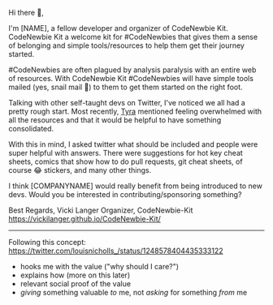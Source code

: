 Hi there 👋,

I'm [NAME], a fellow developer and organizer of CodeNewbie Kit. CodeNewbie Kit a welcome kit for #CodeNewbies that gives them a sense of belonging and simple tools/resources to help them get their journey started. 

#CodeNewbies are often plagued by analysis paralysis with an entire web of resources. With CodeNewbie Kit #CodeNewbies will have simple tools mailed (yes, snail mail 🐌) to them to get them started on the right foot. 

Talking with other self-taught devs on Twitter, I've noticed we all had a pretty rough start. Most recently, [Tyra](twitter.com/TyraEarl/status/1266404835097706496) mentioned feeling overwhelmed with all the resources and that it would be helpful to have something consolidated.

With this in mind, I asked twitter what should be included and people were super helpful with answers. There were suggestions for hot key cheat sheets, comics that show how to do pull requests, git cheat sheets, of course 😂 stickers, and many other things. 

I think [COMPANYNAME] would really benefit from being introduced to new devs. Would you be interested in contributing/sponsoring something?

Best Regards,
Vicki Langer
Organizer, CodeNewbie-Kit
https://vickilanger.github.io/CodeNewbie-Kit/



---
Following this concept: https://twitter.com/louisnicholls_/status/1248578404435333122
- hooks me with the value ("why should I care?")
- explains how (more on this later)
- relevant social proof of the value
- *giving* something valuable *to* me, not *asking* for something *from* me
